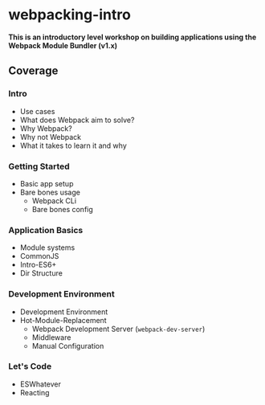 # webpacking-intro

**This is an introductory level workshop on building applications using the Webpack Module Bundler (v1.x)**

## Coverage

### Intro
- Use cases
- What does Webpack aim to solve?
- Why Webpack?
- Why not Webpack
- What it takes to learn it and why

### Getting Started
- Basic app setup
- Bare bones usage
  - Webpack CLi
  - Bare bones config

### Application Basics
- Module systems
- CommonJS
- Intro-ES6+
- Dir Structure

### Development Environment
- Development Environment
- Hot-Module-Replacement
  - Webpack Development Server (`webpack-dev-server`)
  - Middleware
  - Manual Configuration
### Let's Code
- ESWhatever
- Reacting


